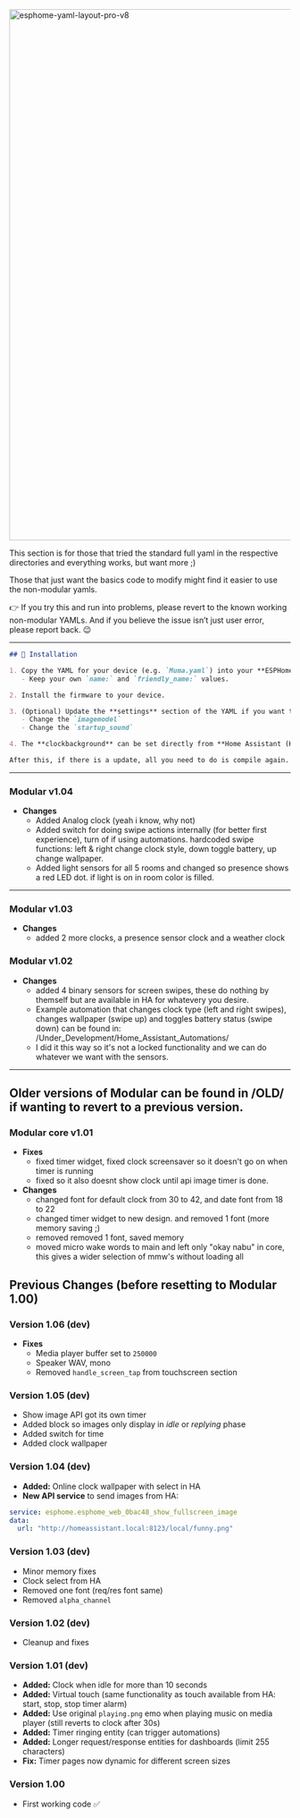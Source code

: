 
<img width="1600" height="950" alt="esphome-yaml-layout-pro-v8" src="https://github.com/user-attachments/assets/92c246d2-295a-4a11-8c03-87963034dcd6" />

This section is for those that tried the standard full yaml in the respective directories and everything works, but want more ;)

Those that just want the basics code to modify might find it easier to use the non-modular yamls.

👉 If you try this and run into problems, please revert to the known working non-modular YAMLs.
And if you believe the issue isn’t just user error, please report back. 😉

---

```markdown
## 🚀 Installation

1. Copy the YAML for your device (e.g. `Muma.yaml`) into your **ESPHome** configuration.  
   - Keep your own `name:` and `friendly_name:` values.  

2. Install the firmware to your device.  

3. (Optional) Update the **settings** section of the YAML if you want to:  
   - Change the `imagemodel`  
   - Change the `startup_sound`  

4. The **clockbackground** can be set directly from **Home Assistant (HA)**.

After this, if there is a update, all you need to do is compile again.
```

---
### Modular v1.04
- **Changes**  
  - Added Analog clock (yeah i know, why not)
  - Added switch for doing swipe actions internally (for better first experience), turn of if using automations.
    hardcoded swipe functions: left & right change clock style, down toggle battery, up change wallpaper.
  - Added light sensors for all 5 rooms and changed so presence shows a red LED dot. if light is on in room color is filled.

---
### Modular v1.03
- **Changes**  
  -  added 2 more clocks, a presence sensor clock and a weather clock

### Modular v1.02
- **Changes**  
  -  added 4 binary sensors for screen swipes, these do nothing by themself but are available in HA for whatevery you desire.
  -  Example automation that changes clock type (left and right swipes), changes wallpaper (swipe up) and toggles battery status (swipe down) can be found in: /Under_Development/Home_Assistant_Automations/
  -  I did it this way so it's not a locked functionality and we can do whatever we want with the sensors.

---

## Older versions of Modular can be found in /OLD/ if wanting to revert to a previous version.

### Modular core v1.01
- **Fixes**  
  - fixed timer widget, fixed clock screensaver so it doesn't go on when timer is running
  - fixed so it also doesnt show clock until api image timer is done.
- **Changes**  
  - changed font for default clock from 30 to 42, and date font from 18 to 22
  - changed timer widget to new design. and removed 1 font (more memory saving ;)
  - removed removed 1 font, saved memory
  - moved micro wake words to main and left only "okay nabu" in core, this gives a wider selection of mmw's without loading all

## Previous Changes (before resetting to Modular 1.00)

### Version 1.06 (dev)
- **Fixes**  
  - Media player buffer set to `250000`  
  - Speaker WAV, mono  
  - Removed `handle_screen_tap` from touchscreen section  

### Version 1.05 (dev)
- Show image API got its own timer  
- Added block so images only display in *idle* or *replying* phase  
- Added switch for time  
- Added clock wallpaper  

### Version 1.04 (dev)
- **Added:** Online clock wallpaper with select in HA  
- **New API service** to send images from HA:

```yaml
service: esphome.esphome_web_0bac48_show_fullscreen_image
data:
  url: "http://homeassistant.local:8123/local/funny.png"
````

### Version 1.03 (dev)

* Minor memory fixes
* Clock select from HA
* Removed one font (req/res font same)
* Removed `alpha_channel`

### Version 1.02 (dev)

* Cleanup and fixes

### Version 1.01 (dev)

* **Added:** Clock when idle for more than 10 seconds
* **Added:** Virtual touch (same functionality as touch available from HA: start, stop, stop timer alarm)
* **Added:** Use original `playing.png` emo when playing music on media player (still reverts to clock after 30s)
* **Added:** Timer ringing entity (can trigger automations)
* **Added:** Longer request/response entities for dashboards (limit 255 characters)
* **Fix:** Timer pages now dynamic for different screen sizes

### Version 1.00

* First working code ✅

